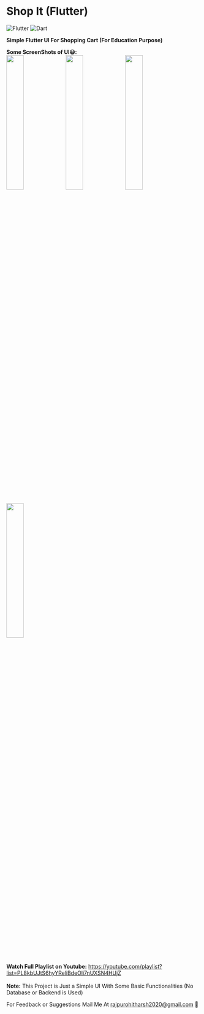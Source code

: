 # Shop It (Flutter)
![Flutter](https://img.shields.io/badge/Flutter-UI-brightgreen)
![Dart](https://img.shields.io/badge/Dart-100%25-brightgreen)

<b>Simple Flutter UI For Shopping Cart (For Education Purpose)</b></br>

<b>Some ScreenShots of UI😃:</b></br>
<img src="https://github.com/HarshAndroid/ShopIt-Flutter/blob/master/assets/1.png" width=30% height=30%/>
<img src="https://github.com/HarshAndroid/ShopIt-Flutter/blob/master/assets/2.png" width=30% height=30%/>
<img src="https://github.com/HarshAndroid/ShopIt-Flutter/blob/master/assets/3.png" width=30% height=30%/>
<img src="https://github.com/HarshAndroid/ShopIt-Flutter/blob/master/assets/4.png" width=30% height=30%/>
<br>
<br>
  
<b>Watch Full Playlist on Youtube:</b>
  https://youtube.com/playlist?list=PL8kbUJtS6hyYReliBdeOli7nUXSN4HUjZ
  <br><br>
  <b>Note:</b> This Project is Just a Simple UI With Some Basic Functionalities (No Database or Backend is Used)
  
  For Feedback or Suggestions Mail Me At rajpurohitharsh2020@gmail.com 🙂
